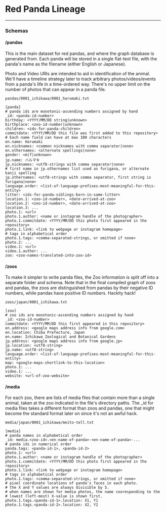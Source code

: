 # Red Panda Lineage
----

### Schemas 

#### /pandas

This is the main dataset for red pandas, and where the graph database is
generated from. Each panda will be stored in a single flat-text file, with
the panda's name as the filename (either English or Japanese).

Photo and Video URIs are intended to aid in identification of the animal.
We'll have a timeline strategy later to track arbitrary photos/videos/events
from a panda's life in a time-ordered way. There's no upper limit on the
number of photos that can appear in a panda file.

```
pandas/0001_ichikawa/0001_harumaki.txt
```

```
[panda]
# panda ids are monotonic-ascending numbers assigned by hand
_id: <panda-id-number> 
birthday: <YYYY/MM/DD string|unknown>
birthplace: <zoo-id-number|unknown> 
children: <ids-for-panda-children>
commitdate: <YYYY/MM/DD this file was first added to this repository>
# Each name field can have at max 100 characters
en.name: Harumaki
en.nicknames: <common nicknames with comma separator|none>
en.othernames: <alternate spellings|none>
gender: <m|f|unknown>
jp.name: ハルマキ
jp.nicknames: <utf8-strings with comma separator|none>
# first name in jp.othernames list used as furigana, or alternate kanji spelling
jp.othernames: <utf8-strings with comma separator, first string is furigana|none>
language.order: <list-of-language-prefixes-most-meaningful-for-this-entity>
litter: <ids-for-panda-siblings-born-in-same-litter>
location.1: <zoo-id-number>, <date-arrived-at-zoo>
location.2: <zoo-id-number>, <date-arrived-at-zoo>
location.3: ...
photo.1: <url>
photo.1.author: <name or instagram handle of the photographer>
photo.1.commitdate: <YYYY/MM/DD this photo first appeared in the repository>
photo.1.link: <link to webpage or instagram homepage>
# tags in alphabetical order
photo.1.tags: <comma-separated-strings, or omitted if none>
photo.2: ...
video.1: <url>
video.1.author: ...
zoo: <zoo-names-translated-into-zoo-id> 
```

#### /zoos

To make it simpler to write panda files, the Zoo information is split off into
a separate folder and schema. Note that in the final compiled graph of zoos and
pandas, the zoos are distinguished from pandas by their negative ID numbers,
while pandas have positive ID numbers. Hackity hack!

```
zoos/japan/0001_ichikawa.txt
```

```
[zoo]
# zoo ids are monotonic-ascending numbers assigned by hand
_id: <zoo-id-number>
commitdate: <YYYY/MM/DD this first appeared in this repository>
en.address: <google maps address info from google.com> 
en.location: Chiba Prefecture, Japan
en.name: Ichikawa Zoological and Botanical Gardens 
jp.address: <google maps address info from google.jp>
jp.location: <utf8-string>
jp.name: <utf8-string>
language.order: <list-of-language-prefixes-most-meaningful-for-this-entity>
map: <google-maps-shortlink-to-this-location>
photo.1: ...
video.1: ...
website: <url-of-zoo-website> 
```

#### /media

For each zoo, there are lists of media files that contain more than a single
animal, taken at the zoo indicated in the file's directory paths. The _id for
media files takes a different format than zoos and pandas, one that might 
become the standard format later on since it's not an awful hack.

```
media/japan/0001_ichikawa/meito-tell.txt
```

```
[media]
# panda names in alphabetical order
_id: media.<zoo-id>.<en-name-of-panda>-<en-name-of-panda>-...
# panda ids in numerical order
panda.tags: <panda-id-1>, <panda-id-2>
photo.1: <url>
photo.1.author: <name or instagram handle of the photographer>
photo.1.commitdate: <YYYY/MM/DD this photo first appeared in the repository>
photo.1.link: <link to webpage or instagram homepage>
# tags in alphabetical order
photo.1.tags: <comma-separated-strings, or omitted if none>
# pixel coordinate locations of panda's faces in each photo.
# the X and Y values are always divisible by 5.
# when names are shown for media photos, the name cooresponding to the
# lowest (left-most) X-value is shown first.
photo.1.tags.<panda-id-1>.location: X1, Y1
photo.1.tags.<panda-id-2>.location: X2, Y2
```